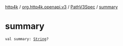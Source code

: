 [http4k](../../index.md) / [org.http4k.openapi.v3](../index.md) / [PathV3Spec](index.md) / [summary](./summary.md)

# summary

`val summary: `[`String`](https://kotlinlang.org/api/latest/jvm/stdlib/kotlin/-string/index.html)`?`